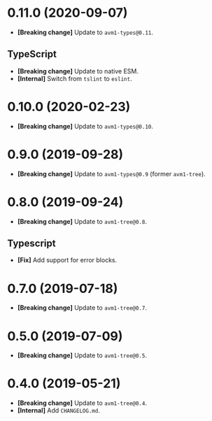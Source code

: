 # 0.11.0 (2020-09-07)

- **[Breaking change]** Update to `avm1-types@0.11`.

## TypeScript

- **[Breaking change]** Update to native ESM.
- **[Internal]** Switch from `tslint` to `eslint`.

# 0.10.0 (2020-02-23)

- **[Breaking change]** Update to `avm1-types@0.10`.

# 0.9.0 (2019-09-28)

- **[Breaking change]** Update to `avm1-types@0.9` (former `avm1-tree`).

# 0.8.0 (2019-09-24)

- **[Breaking change]** Update to `avm1-tree@0.8`.

## Typescript

- **[Fix]** Add support for error blocks.

# 0.7.0 (2019-07-18)

- **[Breaking change]** Update to `avm1-tree@0.7`.

# 0.5.0 (2019-07-09)

- **[Breaking change]** Update to `avm1-tree@0.5`.

# 0.4.0 (2019-05-21)

- **[Breaking change]** Update to `avm1-tree@0.4`.
- **[Internal]** Add `CHANGELOG.md`.
